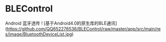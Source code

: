# BLEControl
Android 蓝牙透传
! [基于Android4.0的原生库的BLE通讯] (https://github.com/QQ652276536/BLEControl/raw/master/app/src/main/res/image/BluetoothDeviceList.jpg)
